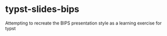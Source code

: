 # typst-slides-bips
Attempting to recreate the BIPS presentation style as a learning exercise for typst

